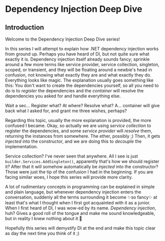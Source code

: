 # Dependency Injection  Deep Dive

## Introduction

Welcome to the Dependency Injection Deep Dive series!

In this series I will attempt to explain how .NET dependency injection works from ground up. Perhaps you have heard of DI, but not quite sure what exactly it is. Dependency injection itself already sounds fancy; sprinkle around a few more terms like service provider, service collection, singleton, scoped, or transient, and they will be floating around a newbie's head in confusion, not knowing what exactly they are and what exactly they do. Everything looks like magic. The explanation usually goes something like this: You don't want to create the dependencies yourself, so all you need to do is to _register_ the dependencies and the _container_ will resolve the dependencies you asked for and handle everything else. 

Wait a sec... Register what? At where? Resolve what? A... container will give back what I asked for, and grant me three wishes, perhaps? 

Regarding this topic, usually the more explanation is provided, the more confused I became. Okay, so actually we are using _service collection_ to register the dependencies, and some _service provider_ will _resolve_ them, returning the instances from somewhere. The ether, possibly ;) Then, it gets _injected_ into the constructor, and we are doing this to _decouple_ the implementation.

Service collection? I've never seen that anywhere. All I see is just `builder.Services.AddSingleton()`, apparently that's how we should register it? After that it will somehow automatically be _injected_ into the constructor? Those were just the tip of the confusion I had in the beginning. If you are facing similar woes, I hope this series will provide more clarity.

A lot of rudimentary concepts in programming can be explained in simple and plain language, but whenever dependency injection enters the conversation, suddenly all the terms surrounding it become ✨so fancy✨ at least that's what I thought when I first got acquainted with it as a junior. When I first heard of DI, I was wow-ed by its name. _Dependency injection_, huh? Gives a good roll of the tongue and make me sound knowledgeable, but in reality I knew nothing about it 🤣

Hopefully this series will demystify DI at the end and make this topic clear as day the next time you think of it ;) 




